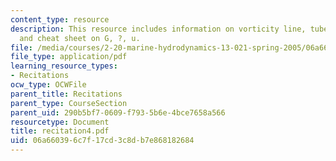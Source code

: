 ```yaml
---
content_type: resource
description: This resource includes information on vorticity line, tube, ring, flux,
  and cheat sheet on G, ?, u.
file: /media/courses/2-20-marine-hydrodynamics-13-021-spring-2005/06a660396c7f17cd3c8db7e868182684_recitation4.pdf
file_type: application/pdf
learning_resource_types:
- Recitations
ocw_type: OCWFile
parent_title: Recitations
parent_type: CourseSection
parent_uid: 290b5bf7-0609-f793-5b6e-4bce7658a566
resourcetype: Document
title: recitation4.pdf
uid: 06a66039-6c7f-17cd-3c8d-b7e868182684
---
```

